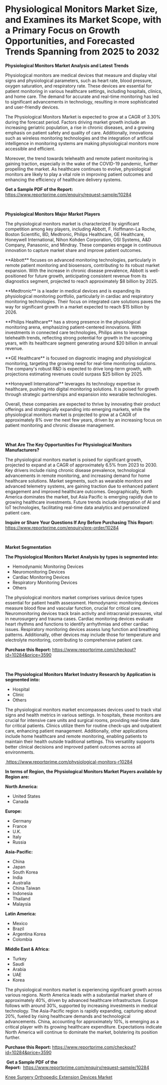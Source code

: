 <p><h1>Physiological Monitors Market Size, and Examines its Market Scope, with a Primary Focus on Growth Opportunities, and Forecasted Trends Spanning from 2025 to 2032</h1></p><p><strong>Physiological Monitors Market Analysis and Latest Trends</strong></p>
<p><p>Physiological monitors are medical devices that measure and display vital signs and physiological parameters, such as heart rate, blood pressure, oxygen saturation, and respiratory rate. These devices are essential for patient monitoring in various healthcare settings, including hospitals, clinics, and home care. The demand for accurate and real-time monitoring has led to significant advancements in technology, resulting in more sophisticated and user-friendly devices.</p><p>The Physiological Monitors Market is expected to grow at a CAGR of 3.30% during the forecast period. Factors driving market growth include an increasing geriatric population, a rise in chronic diseases, and a growing emphasis on patient safety and quality of care. Additionally, innovations such as wireless monitoring technologies and the integration of artificial intelligence in monitoring systems are making physiological monitors more accessible and efficient. </p><p>Moreover, the trend towards telehealth and remote patient monitoring is gaining traction, especially in the wake of the COVID-19 pandemic, further propelling the market. As healthcare continues to evolve, physiological monitors are likely to play a vital role in improving patient outcomes and enhancing the efficiency of healthcare delivery systems.</p></p>
<p><strong>Get a Sample PDF of the Report:&nbsp;</strong> <a href="https://www.reportprime.com/enquiry/request-sample/10284?utm_campaign=3204&utm_medium=2&utm_source=Github&utm_content=ia&utm_term=20032025&utm_id=physiological-monitors">https://www.reportprime.com/enquiry/request-sample/10284</a></p>
<p>&nbsp;</p>
<p><strong>Physiological Monitors Major Market Players</strong></p>
<p><p>The physiological monitors market is characterized by significant competition among key players, including Abbott, F. Hoffmann-La Roche, Boston Scientific, BD, Medtronic, Philips Healthcare, GE Healthcare, Honeywell International, Nihon Kohden Corporation, OSI Systems, A&D Company, Panasonic, and Mindray. These companies engage in continuous innovation to capture market share and improve patient outcomes.</p><p>**Abbott** focuses on advanced monitoring technologies, particularly in remote patient monitoring and biosensors, contributing to its robust market expansion. With the increase in chronic disease prevalence, Abbott is well-positioned for future growth, anticipating consistent revenue from its diagnostics segment, projected to reach approximately $8 billion by 2025.</p><p>**Medtronic** is a leader in medical devices and is expanding its physiological monitoring portfolio, particularly in cardiac and respiratory monitoring technologies. Their focus on integrated care solutions paves the way for significant growth in a market expected to reach $15 billion by 2026.</p><p>**Philips Healthcare** has a strong presence in the physiological monitoring arena, emphasizing patient-centered innovations. With investments in connected care technologies, Philips aims to leverage telehealth trends, reflecting strong potential for growth in the upcoming years, with its healthcare segment generating around $20 billion in annual revenue.</p><p>**GE Healthcare** is focused on diagnostic imaging and physiological monitoring, targeting the growing need for real-time monitoring solutions. The company's robust R&D is expected to drive long-term growth, with projections estimating revenues could surpass $25 billion by 2025.</p><p>**Honeywell International** leverages its technology expertise in healthcare, pushing into digital monitoring solutions. It is poised for growth through strategic partnerships and expansion into wearable technologies.</p><p>Overall, these companies are expected to thrive by innovating their product offerings and strategically expanding into emerging markets, while the physiological monitors market is projected to grow at a CAGR of approximately 8% over the next few years, driven by an increasing focus on patient monitoring and chronic disease management.</p></p>
<p>&nbsp;</p>
<p><strong>What Are The Key Opportunities For Physiological Monitors Manufacturers?</strong></p>
<p><p>The physiological monitors market is poised for significant growth, projected to expand at a CAGR of approximately 6.5% from 2023 to 2030. Key drivers include rising chronic disease prevalence, technological advancements in remote monitoring, and increasing demand for home healthcare solutions. Market segments, such as wearable monitors and advanced telemetry systems, are gaining traction due to enhanced patient engagement and improved healthcare outcomes. Geographically, North America dominates the market, but Asia Pacific is emerging rapidly due to growing healthcare investments. Future trends include integration of AI and IoT technologies, facilitating real-time data analytics and personalized patient care.</p></p>
<p><strong>Inquire or Share Your Questions If Any Before Purchasing This Report:</strong> <a href="https://www.reportprime.com/enquiry/pre-order/10284?utm_campaign=3204&utm_medium=2&utm_source=Github&utm_content=ia&utm_term=20032025&utm_id=physiological-monitors">https://www.reportprime.com/enquiry/pre-order/10284</a></p>
<p>&nbsp;</p>
<p><strong>Market Segmentation</strong></p>
<p><strong>The Physiological Monitors Market Analysis by types is segmented into:</strong></p>
<p><ul><li>Hemodynamic Monitoring Devices</li><li>Neuromonitoring Devices</li><li>Cardiac Monitoring Devices</li><li>Respiratory Monitoring Devices</li><li>Others</li></ul></p>
<p><p>The physiological monitors market comprises various device types essential for patient health assessment. Hemodynamic monitoring devices measure blood flow and vascular function, crucial for critical care. Neuromonitoring devices track brain activity and intracranial pressures, vital in neurosurgery and trauma cases. Cardiac monitoring devices evaluate heart rhythms and functions to identify arrhythmias and other cardiac issues. Respiratory monitoring devices assess lung function and breathing patterns. Additionally, other devices may include those for temperature and electrolyte monitoring, contributing to comprehensive patient care.</p></p>
<p><strong>Purchase this Report:&nbsp;</strong><a href="https://www.reportprime.com/checkout?id=10284&price=3590&utm_campaign=3204&utm_medium=2&utm_source=Github&utm_content=ia&utm_term=20032025&utm_id=physiological-monitors">https://www.reportprime.com/checkout?id=10284&price=3590</a></p>
<p>&nbsp;</p>
<p><strong>The Physiological Monitors Market Industry Research by Application is segmented into:</strong></p>
<p><ul><li>Hospital</li><li>Clinic</li><li>Others</li></ul></p>
<p><p>The physiological monitors market encompasses devices used to track vital signs and health metrics in various settings. In hospitals, these monitors are crucial for intensive care units and surgical rooms, providing real-time data for critical patients. Clinics utilize them for routine check-ups and outpatient care, enhancing patient management. Additionally, other applications include home healthcare and remote monitoring, enabling patients to maintain their health outside traditional settings. This versatility supports better clinical decisions and improved patient outcomes across all environments.</p></p>
<p><a href="https://www.reportprime.com/physiological-monitors-r10284?utm_campaign=3204&utm_medium=2&utm_source=Github&utm_content=ia&utm_term=20032025&utm_id=physiological-monitors">&nbsp;https://www.reportprime.com/physiological-monitors-r10284</a></p>
<p><strong>In terms of Region, the Physiological Monitors Market Players available by Region are:</strong></p>
<p>
    <p> <strong> North America: </strong>
        <ul>
            <li>United States</li>
            <li>Canada</li>
        </ul>
        </p> 
    <p> <strong> Europe: </strong>
        <ul>
            <li>Germany</li>
            <li>France</li>
            <li>U.K.</li>
            <li>Italy</li>
            <li>Russia</li>
        </ul>
        </p> 
    <p> <strong> Asia-Pacific: </strong>
        <ul>
            <li>China</li>
            <li>Japan</li>
            <li>South Korea</li>
            <li>India</li>
            <li>Australia</li>
            <li>China Taiwan</li>
            <li>Indonesia</li>
            <li>Thailand</li>
            <li>Malaysia</li>
        </ul>
        </p> 
    <p> <strong> Latin America: </strong>
        <ul>
            <li>Mexico</li>
            <li>Brazil</li>
            <li>Argentina Korea</li>
            <li>Colombia</li>
        </ul>
        </p> 
    <p> <strong> Middle East & Africa: </strong>
        <ul>
            <li>Turkey</li>
            <li>Saudi</li>
            <li>Arabia</li>
            <li>UAE</li>
            <li>Korea</li>
        </ul>
    </p>
    </p>
<p><p>The physiological monitors market is experiencing significant growth across various regions. North America leads with a substantial market share of approximately 40%, driven by advanced healthcare infrastructure. Europe follows with around 30%, supported by increasing investments in medical technology. The Asia-Pacific region is rapidly expanding, capturing about 20%, fueled by rising healthcare demands and technological advancements. China, accounting for approximately 10%, is emerging as a critical player with its growing healthcare expenditure. Expectations indicate North America will continue to dominate the market, bolstering its position further.</p></p>
<p><strong>Purchase this Report: </strong><a href="https://www.reportprime.com/checkout?id=10284&price=3590&utm_campaign=3204&utm_medium=2&utm_source=Github&utm_content=ia&utm_term=20032025&utm_id=physiological-monitors">https://www.reportprime.com/checkout?id=10284&price=3590</a></p>
<p>&nbsp;<strong>Get a Sample PDF of the Report:&nbsp;&nbsp;</strong><a href="https://www.reportprime.com/enquiry/request-sample/10284?utm_campaign=3204&utm_medium=2&utm_source=Github&utm_content=ia&utm_term=20032025&utm_id=physiological-monitors">https://www.reportprime.com/enquiry/request-sample/10284</a></p>
<p><strong></strong></p>
<p><p><a href="https://github.com/heeildannas/Market-Research-Report-List-1/blob/main/knee-surgery-orthopedic-extension-devices-market.md?utm_campaign=3204&utm_medium=2&utm_source=Github&utm_content=ia&utm_term=20032025&utm_id=physiological-monitors">Knee Surgery Orthopedic Extension Devices Market</a></p></p>
